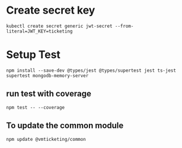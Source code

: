 # Create secret key

```
kubectl create secret generic jwt-secret --from-literal=JWT_KEY=ticketing
```

# Setup Test

```
npm install --save-dev @types/jest @types/supertest jest ts-jest supertest mongodb-memory-server
```

## run test with coverage

```
npm test -- --coverage
```

## To update the common module

```
npm update @vmticketing/common
```
